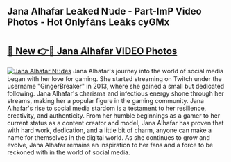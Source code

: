 ## Jana Alhafar Le𝚊ked N𝚞de - Part-lmP Video Photos - Hot Onlyf𝚊ns Le𝚊ks cyGMx

# <h2><a href="http://ac47850.deff.icu/?id=Jana+Alhafar">🔗 New 👉🔴 Jana Alhafar VIDEO Photos</a></h2>

[![Jana Alhafar N𝚞des](https://i.imgur.com/rIISA9y.gif)](http://ac47850.deff.icu/?id=Jana+Alhafar)
Jana Alhafar's journey into the world of social media began with her love for gaming. She started streaming on Twitch under the username "GingerBreaker" in 2013, where she gained a small but dedicated following. Jana Alhafar's charisma and infectious energy shone through her streams, making her a popular figure in the gaming community. Jana Alhafar's rise to social media stardom is a testament to her resilience, creativity, and authenticity. From her humble beginnings as a gamer to her current status as a content creator and model, Jana Alhafar has proven that with hard work, dedication, and a little bit of charm, anyone can make a name for themselves in the digital world. As she continues to grow and evolve, Jana Alhafar remains an inspiration to her fans and a force to be reckoned with in the world of social media.
